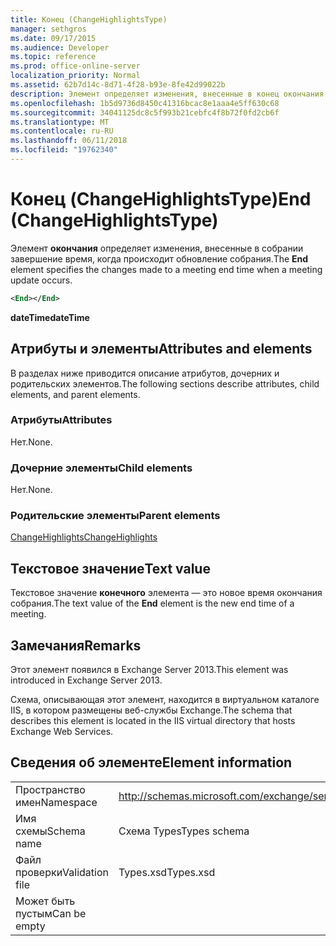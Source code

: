 ```yaml
---
title: Конец (ChangeHighlightsType)
manager: sethgros
ms.date: 09/17/2015
ms.audience: Developer
ms.topic: reference
ms.prod: office-online-server
localization_priority: Normal
ms.assetid: 62b7d14c-8d71-4f28-b93e-8fe42d99022b
description: Элемент определяет изменения, внесенные в конец окончания собрания время, когда происходит обновление собрания.
ms.openlocfilehash: 1b5d9736d8450c41316bcac8e1aaa4e5ff630c68
ms.sourcegitcommit: 34041125dc8c5f993b21cebfc4f8b72f0fd2cb6f
ms.translationtype: MT
ms.contentlocale: ru-RU
ms.lasthandoff: 06/11/2018
ms.locfileid: "19762340"
---
```

# <a name="end-changehighlightstype"></a><span data-ttu-id="6e74d-103">Конец (ChangeHighlightsType)</span><span class="sxs-lookup"><span data-stu-id="6e74d-103">End (ChangeHighlightsType)</span></span>

<span data-ttu-id="6e74d-104">Элемент **окончания** определяет изменения, внесенные в собрании завершение время, когда происходит обновление собрания.</span><span class="sxs-lookup"><span data-stu-id="6e74d-104">The **End** element specifies the changes made to a meeting end time when a meeting update occurs.</span></span> 
  
```XML
<End></End>
```

 <span data-ttu-id="6e74d-105">**dateTime**</span><span class="sxs-lookup"><span data-stu-id="6e74d-105">**dateTime**</span></span>
## <a name="attributes-and-elements"></a><span data-ttu-id="6e74d-106">Атрибуты и элементы</span><span class="sxs-lookup"><span data-stu-id="6e74d-106">Attributes and elements</span></span>

<span data-ttu-id="6e74d-107">В разделах ниже приводится описание атрибутов, дочерних и родительских элементов.</span><span class="sxs-lookup"><span data-stu-id="6e74d-107">The following sections describe attributes, child elements, and parent elements.</span></span>
  
### <a name="attributes"></a><span data-ttu-id="6e74d-108">Атрибуты</span><span class="sxs-lookup"><span data-stu-id="6e74d-108">Attributes</span></span>

<span data-ttu-id="6e74d-109">Нет.</span><span class="sxs-lookup"><span data-stu-id="6e74d-109">None.</span></span>
  
### <a name="child-elements"></a><span data-ttu-id="6e74d-110">Дочерние элементы</span><span class="sxs-lookup"><span data-stu-id="6e74d-110">Child elements</span></span>

<span data-ttu-id="6e74d-111">Нет.</span><span class="sxs-lookup"><span data-stu-id="6e74d-111">None.</span></span>
  
### <a name="parent-elements"></a><span data-ttu-id="6e74d-112">Родительские элементы</span><span class="sxs-lookup"><span data-stu-id="6e74d-112">Parent elements</span></span>

[<span data-ttu-id="6e74d-113">ChangeHighlights</span><span class="sxs-lookup"><span data-stu-id="6e74d-113">ChangeHighlights</span></span>](changehighlights.md)
  
## <a name="text-value"></a><span data-ttu-id="6e74d-114">Текстовое значение</span><span class="sxs-lookup"><span data-stu-id="6e74d-114">Text value</span></span>

<span data-ttu-id="6e74d-115">Текстовое значение **конечного** элемента — это новое время окончания собрания.</span><span class="sxs-lookup"><span data-stu-id="6e74d-115">The text value of the **End** element is the new end time of a meeting.</span></span> 
  
## <a name="remarks"></a><span data-ttu-id="6e74d-116">Замечания</span><span class="sxs-lookup"><span data-stu-id="6e74d-116">Remarks</span></span>

<span data-ttu-id="6e74d-117">Этот элемент появился в Exchange Server 2013.</span><span class="sxs-lookup"><span data-stu-id="6e74d-117">This element was introduced in Exchange Server 2013.</span></span>
  
<span data-ttu-id="6e74d-118">Схема, описывающая этот элемент, находится в виртуальном каталоге IIS, в котором размещены веб-службы Exchange.</span><span class="sxs-lookup"><span data-stu-id="6e74d-118">The schema that describes this element is located in the IIS virtual directory that hosts Exchange Web Services.</span></span>
  
## <a name="element-information"></a><span data-ttu-id="6e74d-119">Сведения об элементе</span><span class="sxs-lookup"><span data-stu-id="6e74d-119">Element information</span></span>

|||
|:-----|:-----|
|<span data-ttu-id="6e74d-120">Пространство имен</span><span class="sxs-lookup"><span data-stu-id="6e74d-120">Namespace</span></span>  <br/> |http://schemas.microsoft.com/exchange/services/2006/types  <br/> |
|<span data-ttu-id="6e74d-121">Имя схемы</span><span class="sxs-lookup"><span data-stu-id="6e74d-121">Schema name</span></span>  <br/> |<span data-ttu-id="6e74d-122">Схема Types</span><span class="sxs-lookup"><span data-stu-id="6e74d-122">Types schema</span></span>  <br/> |
|<span data-ttu-id="6e74d-123">Файл проверки</span><span class="sxs-lookup"><span data-stu-id="6e74d-123">Validation file</span></span>  <br/> |<span data-ttu-id="6e74d-124">Types.xsd</span><span class="sxs-lookup"><span data-stu-id="6e74d-124">Types.xsd</span></span>  <br/> |
|<span data-ttu-id="6e74d-125">Может быть пустым</span><span class="sxs-lookup"><span data-stu-id="6e74d-125">Can be empty</span></span>  <br/> ||
   

